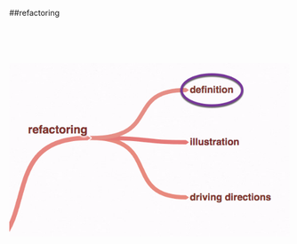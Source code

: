 <!-- .slide: data-background="resources/footer.svg" data-background-size="contain" data-background-position="bottom"  -->

##refactoring
<br/>
<br/>
<br/>
<br/>
<br/>


<img class="plain" src="resources/refactoring-definition.png" />

<aside class="notes">
  <p>
  </p>
  <p>
  </p>
</aside>
